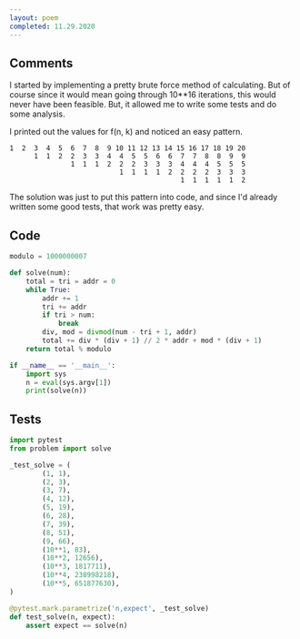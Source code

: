 ```yaml
---
layout: poem
completed: 11.29.2020
---
```


## Comments

I started by implementing a pretty brute force method of calculating.  But of
course since it would mean going through 10**16 iterations, this would never
have been feasible.  But, it allowed me to write some tests and do some
analysis.

I printed out the values for f(n, k) and noticed an easy pattern.

    1  2  3  4  5  6  7  8  9 10 11 12 13 14 15 16 17 18 19 20
          1  1  2  2  3  3  4  4  5  5  6  6  7  7  8  8  9  9
                   1  1  1  2  2  2  3  3  3  4  4  4  5  5  5
                               1  1  1  1  2  2  2  2  3  3  3
                                              1  1  1  1  1  2

The solution was just to put this pattern into code, and since I'd already
written some good tests, that work was pretty easy.

## Code

```python
modulo = 1000000007

def solve(num):
    total = tri = addr = 0
    while True:
        addr += 1
        tri += addr
        if tri > num:
            break
        div, mod = divmod(num - tri + 1, addr)
        total += div * (div + 1) // 2 * addr + mod * (div + 1)
    return total % modulo

if __name__ == '__main__':
    import sys
    n = eval(sys.argv[1])
    print(solve(n))
```

## Tests

```python
import pytest
from problem import solve

_test_solve = (
        (1, 1),
        (2, 3),
        (3, 7),
        (4, 12),
        (5, 19),
        (6, 28),
        (7, 39),
        (8, 51),
        (9, 66),
        (10**1, 83),
        (10**2, 12656),
        (10**3, 1817711),
        (10**4, 238998218),
        (10**5, 651877630),
)

@pytest.mark.parametrize('n,expect', _test_solve)
def test_solve(n, expect):
    assert expect == solve(n)
```
